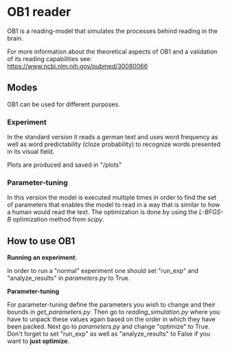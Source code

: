 # OB1 reader
OB1 is a reading-model that simulates the processes behind reading in the brain. 

For more information about the theoretical aspects of OB1 and a validation of its reading capabilities see: https://www.ncbi.nlm.nih.gov/pubmed/30080066

## Modes
OB1 can be used for different purposes. 
### Experiment
In the standard version it reads a german text and uses word frequency as well as
word predictability (cloze probability) to recognize words presented in its visual field.

Plots are produced and saved in "/plots"

### Parameter-tuning
In this version the model is executed multiple times in order to find the set of parameters that enables the model to 
read in a way that is similar to how a human would read the text. The optimization is done by using the *L-BFGS-B* 
optimization method from *scipy*.


## How to use OB1

**Running an experiment**:

In order to run a "normal" experiment one should set "run_exp" and "analyze_results" in *parameters.py* to True.

**Parameter-tuning**

For parameter-tuning define the parameters you wish to change and their bounds in *get_parameters.py*. Then go to 
*reading_simulation.py* where you have to unpack these values again based on the order in which they have been packed.
 Next go to *parameters.py* and change "optimize" to True. Don't forget to set "run_exp" as well as "analyze_results" to
  False if you want to **just optimize**.